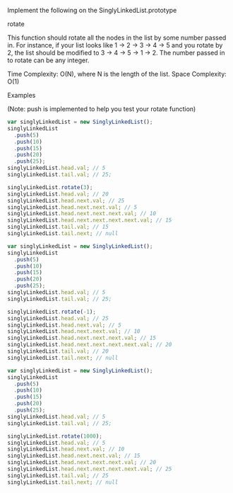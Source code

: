 Implement the following on the SinglyLinkedList.prototype

rotate

This function should rotate all the nodes in the list by some number passed in. For instance, if your list looks like 1 -> 2 -> 3 -> 4 -> 5 and you rotate by 2, the list should be modified to 3 -> 4 -> 5 -> 1 -> 2. The number passed in to rotate can be any integer.

Time Complexity: O(N), where N is the length of the list.
Space Complexity: O(1)

Examples

(Note: push is implemented to help you test your rotate function)

```js
var singlyLinkedList = new SinglyLinkedList();
singlyLinkedList
  .push(5)
  .push(10)
  .push(15)
  .push(20)
  .push(25);
singlyLinkedList.head.val; // 5
singlyLinkedList.tail.val; // 25;

singlyLinkedList.rotate(3);
singlyLinkedList.head.val; // 20
singlyLinkedList.head.next.val; // 25
singlyLinkedList.head.next.next.val; // 5
singlyLinkedList.head.next.next.next.val; // 10
singlyLinkedList.head.next.next.next.next.val; // 15
singlyLinkedList.tail.val; // 15
singlyLinkedList.tail.next; // null

var singlyLinkedList = new SinglyLinkedList();
singlyLinkedList
  .push(5)
  .push(10)
  .push(15)
  .push(20)
  .push(25);
singlyLinkedList.head.val; // 5
singlyLinkedList.tail.val; // 25;

singlyLinkedList.rotate(-1);
singlyLinkedList.head.val; // 25
singlyLinkedList.head.next.val; // 5
singlyLinkedList.head.next.next.val; // 10
singlyLinkedList.head.next.next.next.val; // 15
singlyLinkedList.head.next.next.next.next.val; // 20
singlyLinkedList.tail.val; // 20
singlyLinkedList.tail.next; // null

var singlyLinkedList = new SinglyLinkedList();
singlyLinkedList
  .push(5)
  .push(10)
  .push(15)
  .push(20)
  .push(25);
singlyLinkedList.head.val; // 5
singlyLinkedList.tail.val; // 25;

singlyLinkedList.rotate(1000);
singlyLinkedList.head.val; // 5
singlyLinkedList.head.next.val; // 10
singlyLinkedList.head.next.next.val; // 15
singlyLinkedList.head.next.next.next.val; // 20
singlyLinkedList.head.next.next.next.next.val; // 25
singlyLinkedList.tail.val; // 25
singlyLinkedList.tail.next; // null
```
